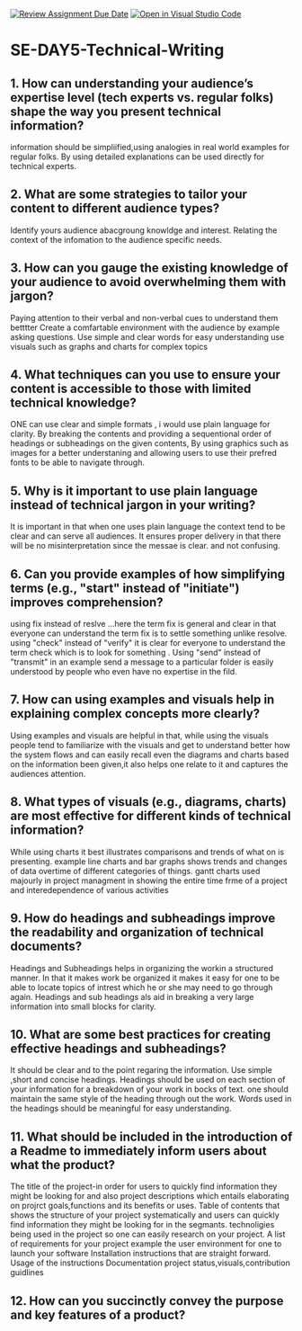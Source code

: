 [![Review Assignment Due Date](https://classroom.github.com/assets/deadline-readme-button-22041afd0340ce965d47ae6ef1cefeee28c7c493a6346c4f15d667ab976d596c.svg)](https://classroom.github.com/a/zsAR-pyY)
[![Open in Visual Studio Code](https://classroom.github.com/assets/open-in-vscode-2e0aaae1b6195c2367325f4f02e2d04e9abb55f0b24a779b69b11b9e10269abc.svg)](https://classroom.github.com/online_ide?assignment_repo_id=18927264&assignment_repo_type=AssignmentRepo)
# SE-DAY5-Technical-Writing
## 1. How can understanding your audience’s expertise level (tech experts vs. regular folks) shape the way you present technical information?
information should be simpliified,using analogies in  real world examples  for regular folks.
By using detailed explanations  can be used directly for  technical experts.
## 2. What are some strategies to tailor your content to different audience types?
Identify yours audience abacgroung knowldge and interest.
Relating the context of the infomation to the audience specific needs.

## 3. How can you gauge the existing knowledge of your audience to avoid overwhelming them with jargon?
Paying attention to their verbal and non-verbal cues  to understand them betttter
Create a comfartable environment with the audience by example asking questions.
Use simple and clear words for easy understanding 
use  visuals such as graphs and charts for complex topics
## 4. What techniques can you use to ensure your content is accessible to those with limited technical knowledge?
ONE can use clear and simple formats ,
i would use plain language for clarity.
By breaking the contents and  providing a sequentional order of headings or subheadings on the given contents,
By using graphics such as images for a better understaning and allowing users to use their prefred fonts to be able to navigate through.

## 5. Why is it important to use plain language instead of technical jargon in your writing?
It is important in that when one uses plain language the context tend to be clear and can serve all audiences.
It ensures proper delivery in that there will be no misinterpretation since the messae is clear. and not confusing.
## 6. Can you provide examples of how simplifying terms (e.g., "start" instead of "initiate") improves comprehension?
using fix instead of reslve ...here the term fix is general and clear in that everyone can understand the term fix is to settle something unlike resolve.
using "check" instead of "verify" it is clear for everyone to understand the term check which is to look for something .
Using "send" instead of "transmit" in an example send a message to a particular folder is easily understood by people who even have no expertise in the fild.

## 7. How can using examples and visuals help in explaining complex concepts more clearly?
Using examples and visuals are helpful in that, while using the visuals people tend to familiarize with the visuals and get to understand better how the system flows and can easily recall even the diagrams and charts based on the information been given,it also helps one relate to it and captures the audiences attention.

## 8. What types of visuals (e.g., diagrams, charts) are most effective for different kinds of technical information?
While using charts it best illustrates comparisons and trends of what on is presenting.
example line charts and bar graphs shows trends  and changes of data overtime of different categories of things.
gantt charts  used majourly in project managment in showing the entire time frme of a project and interedependence of various activities



## 9. How do headings and subheadings improve the readability and organization of technical documents?
Headings and Subheadings helps in organizing the workin a structured manner.
In that it makes  work be organized it makes it easy for one to be able to locate topics of intrest which he or she may need to go through again.
Headings and sub headings als aid in breaking a very large information into small blocks for clarity.
## 10. What are some best practices for creating effective headings and subheadings?
It should be clear and to the point regaring the information.
Use simple ,short and concise  headings.
Headings should  be used on each section of your  information for a  breakdown of your work in bocks of text.
one should maintain the same style of the heading through out the work.
Words used in the headings should be  meaningful for easy understanding.


## 11. What should be included in the introduction of a Readme to immediately inform users about what the product?
The title of the project-in order for users to quickly find information they might be looking for and also 
project descriptions which entails elaborating on projrct goals,functions and its benefits or uses.
Table of contents that shows the structure of your project systematically and  users can quickly find information they might be looking for in the segmants.
technoligies being used in the project so one can easily research on your project.
A list of requirements for your project example the user environment  for one to launch your software
Installation instructions that are straight forward.
Usage of the instructions
Documentation
project status,visuals,contribution guidlines

## 12. How can you succinctly convey the purpose and key features of a product?


